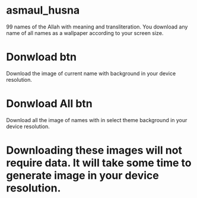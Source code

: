 # asmaul_husna
99 names of the Allah with meaning and transliteration. You download any name of all names as a wallpaper according to your screen size.

# Donwload btn
Download the image of current name with background in your device resolution.

# Donwload All btn
Download all the image of names with  in select theme background in your device resolution.

# Downloading these images will not require data. It will take some time to generate image in your device resolution.
